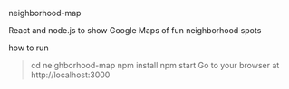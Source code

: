 neighborhood-map

React and node.js to show Google Maps of fun neighborhood spots

how to run

> cd neighborhood-map
> npm install
> npm start
Go to your browser at http://localhost:3000